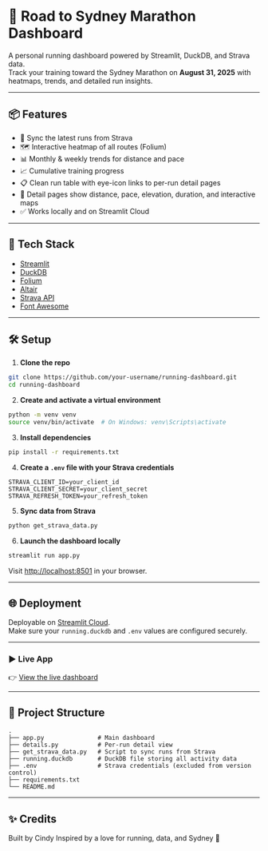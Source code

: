 # 🏃 Road to Sydney Marathon Dashboard

A personal running dashboard powered by Streamlit, DuckDB, and Strava data.  
Track your training toward the Sydney Marathon on **August 31, 2025** with heatmaps, trends, and detailed run insights.

---

## 📦 Features

- 🔄 Sync the latest runs from Strava
- 🗺️ Interactive heatmap of all routes (Folium)
- 📊 Monthly & weekly trends for distance and pace
- 📈 Cumulative training progress
- 📋 Clean run table with eye-icon links to per-run detail pages
- 🧭 Detail pages show distance, pace, elevation, duration, and interactive maps
- ✅ Works locally and on Streamlit Cloud

---

## 🧰 Tech Stack

- [Streamlit](https://streamlit.io/)
- [DuckDB](https://duckdb.org/)
- [Folium](https://python-visualization.github.io/folium/)
- [Altair](https://altair-viz.github.io/)
- [Strava API](https://developers.strava.com/)
- [Font Awesome](https://fontawesome.com/)

---

## 🛠 Setup

1. **Clone the repo**

```bash
git clone https://github.com/your-username/running-dashboard.git
cd running-dashboard
```

2. **Create and activate a virtual environment**

```bash
python -m venv venv
source venv/bin/activate  # On Windows: venv\Scripts\activate
```

3. **Install dependencies**

```bash
pip install -r requirements.txt
```

4. **Create a `.env` file with your Strava credentials**

```env
STRAVA_CLIENT_ID=your_client_id
STRAVA_CLIENT_SECRET=your_client_secret
STRAVA_REFRESH_TOKEN=your_refresh_token
```

5. **Sync data from Strava**

```bash
python get_strava_data.py
```

6. **Launch the dashboard locally**

```bash
streamlit run app.py
```

Visit [http://localhost:8501](http://localhost:8501) in your browser.

---

## 🌐 Deployment

Deployable on [Streamlit Cloud](https://streamlit.io/cloud).  
Make sure your `running.duckdb` and `.env` values are configured securely.

---

### ▶️ Live App

👉 [View the live dashboard](https://running-dashboard-countdown-to-sydney.streamlit.app/)

---

## 📂 Project Structure

```
.
├── app.py               # Main dashboard
├── details.py           # Per-run detail view
├── get_strava_data.py   # Script to sync runs from Strava
├── running.duckdb       # DuckDB file storing all activity data
├── .env                 # Strava credentials (excluded from version control)
├── requirements.txt
└── README.md
```

---


## ✨ Credits

Built by Cindy 
Inspired by a love for running, data, and Sydney 🐨